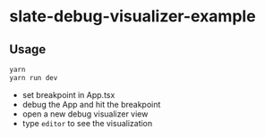 # slate-debug-visualizer-example

## Usage

```bash
yarn
yarn run dev
```

- set breakpoint in App.tsx
- debug the App and hit the breakpoint
- open a new debug visualizer view
- type `editor` to see the visualization
